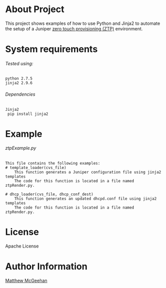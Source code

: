 # About Project
  This project shows examples of how to use Python and Jinja2 to automate the setup of a Juniper [zero touch provisioning (ZTP)](https://www.juniper.net/documentation/en_US/junos/topics/concept/software-image-and-configuration-automatic-provisioning-understanding.html) environment.
 
# System requirements

###### Tested using:
	python 2.7.5 
	jinja2 2.9.6

###### Dependencies
	Jinja2
	 pip install jinja2 
# Example

###### ztpExample.py
	This file contains the following examples:
	# template_loader(cvs_file)
		This function generates a Juniper configuration file using jinja2 templates
		The code for this function is located in a file named ztpRender.py.
	
	# dhcp_loader(cvs_file, dhcp_conf_dest)
		This function generates an updated dhcpd.conf file using jinja2 templates
		The code for this function is located in a file named ztpRender.py.

# License
  Apache License

# Author Information
  [Matthew McGeehan](http://routedo.com/)
